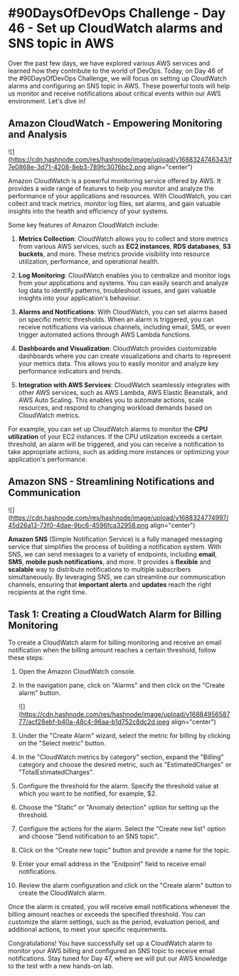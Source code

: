 # #90DaysOfDevOps Challenge - Day 46 - Set up CloudWatch alarms and SNS topic in AWS

Over the past few days, we have explored various AWS services and learned how they contribute to the world of DevOps. Today, on Day 46 of the #90DaysOfDevOps Challenge, we will focus on setting up CloudWatch alarms and configuring an SNS topic in AWS. These powerful tools will help us monitor and receive notifications about critical events within our AWS environment. Let's dive in!

## Amazon CloudWatch - Empowering Monitoring and Analysis

![](https://cdn.hashnode.com/res/hashnode/image/upload/v1688324746343/f7e0868e-3d71-4208-8eb3-789fc3076bc2.png align="center")

Amazon CloudWatch is a powerful monitoring service offered by AWS. It provides a wide range of features to help you monitor and analyze the performance of your applications and resources. With CloudWatch, you can collect and track metrics, monitor log files, set alarms, and gain valuable insights into the health and efficiency of your systems.

Some key features of Amazon CloudWatch include:

1. **Metrics Collection**: CloudWatch allows you to collect and store metrics from various AWS services, such as **EC2 instances**, **RDS databases**, **S3 buckets**, and more. These metrics provide visibility into resource utilization, performance, and operational health.
    
2. **Log Monitoring**: CloudWatch enables you to centralize and monitor logs from your applications and systems. You can easily search and analyze log data to identify patterns, troubleshoot issues, and gain valuable insights into your application's behaviour.
    
3. **Alarms and Notifications**: With CloudWatch, you can set alarms based on specific metric thresholds. When an alarm is triggered, you can receive notifications via various channels, including email, SMS, or even trigger automated actions through AWS Lambda functions.
    
4. **Dashboards and Visualization**: CloudWatch provides customizable dashboards where you can create visualizations and charts to represent your metrics data. This allows you to easily monitor and analyze key performance indicators and trends.
    
5. **Integration with AWS Services**: CloudWatch seamlessly integrates with other AWS services, such as AWS Lambda, AWS Elastic Beanstalk, and AWS Auto Scaling. This enables you to automate actions, scale resources, and respond to changing workload demands based on CloudWatch metrics.
    

For example, you can set up CloudWatch alarms to monitor the **CPU utilization** of your EC2 instances. If the CPU utilization exceeds a certain threshold, an alarm will be triggered, and you can receive a notification to take appropriate actions, such as adding more instances or optimizing your application's performance.

## Amazon SNS - Streamlining Notifications and Communication

![](https://cdn.hashnode.com/res/hashnode/image/upload/v1688324774997/45d26a13-73f0-4dae-9bc6-4596fca32958.png align="center")

**Amazon SNS** (Simple Notification Service) is a fully managed messaging service that simplifies the process of building a notification system. With SNS, we can send messages to a variety of endpoints, including **email**, **SMS**, **mobile push notifications**, and more. It provides a **flexible** and **scalable** way to distribute notifications to multiple subscribers simultaneously. By leveraging SNS, we can streamline our communication channels, ensuring that **important alerts** and **updates** reach the right recipients at the right time.

## Task 1: Creating a CloudWatch Alarm for Billing Monitoring

To create a CloudWatch alarm for billing monitoring and receive an email notification when the billing amount reaches a certain threshold, follow these steps:

1. Open the Amazon CloudWatch console.
    
2. In the navigation pane, click on "Alarms" and then click on the "Create alarm" button.
    
    ![](https://cdn.hashnode.com/res/hashnode/image/upload/v1688495658777/acf28ebf-b40a-48c4-96aa-b1d752c8dc2d.jpeg align="center")
    
3. Under the "Create Alarm" wizard, select the metric for billing by clicking on the "Select metric" button.
    
4. In the "CloudWatch metrics by category" section, expand the "Billing" category and choose the desired metric, such as "EstimatedCharges" or "TotalEstimatedCharges".
    
5. Configure the threshold for the alarm. Specify the threshold value at which you want to be notified, for example, $2.
    
6. Choose the "Static" or "Anomaly detection" option for setting up the threshold.
    
7. Configure the actions for the alarm. Select the "Create new list" option and choose "Send notification to an SNS topic".
    
8. Click on the "Create new topic" button and provide a name for the topic.
    
9. Enter your email address in the "Endpoint" field to receive email notifications.
    
10. Review the alarm configuration and click on the "Create alarm" button to create the CloudWatch alarm.
    

Once the alarm is created, you will receive email notifications whenever the billing amount reaches or exceeds the specified threshold. You can customize the alarm settings, such as the period, evaluation period, and additional actions, to meet your specific requirements.

Congratulations! You have successfully set up a CloudWatch alarm to monitor your AWS billing and configured an SNS topic to receive email notifications. Stay tuned for Day 47, where we will put our AWS knowledge to the test with a new hands-on lab.